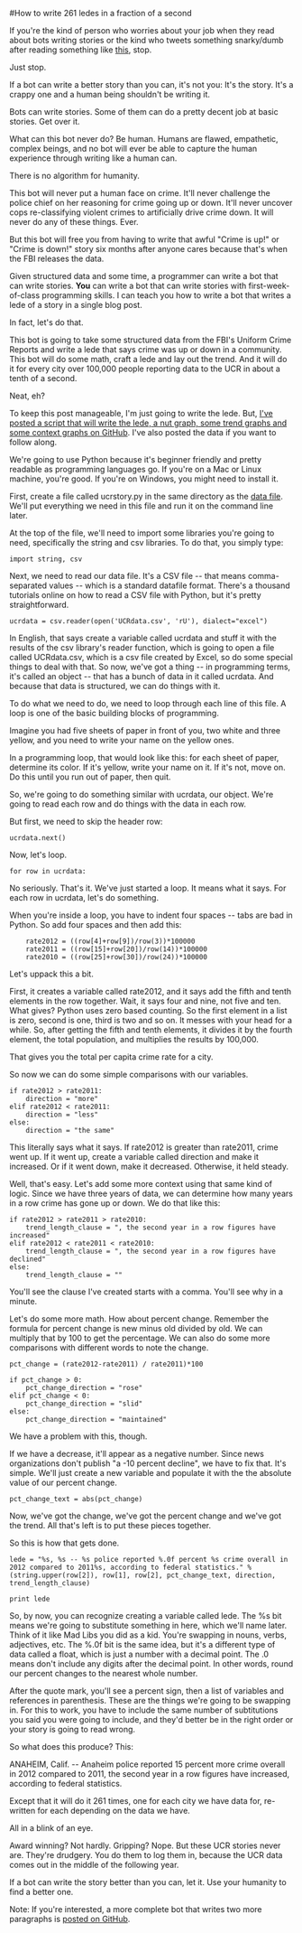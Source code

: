 #How to write 261 ledes in a fraction of a second

If you're the kind of person who worries about your job when they read about bots writing stories or the kind who tweets something snarky/dumb after reading something like [this](http://www.poynter.org/latest-news/mediawire/221669/washington-post-considered-using-robot-sportswriters/), stop.

Just stop. 

If a bot can write a better story than you can, it's not you: It's the story. It's a crappy one and a human being shouldn't be writing it.

Bots can write stories. Some of them can do a pretty decent job at basic stories. Get over it. 

What can this bot never do? Be human. Humans are flawed, empathetic, complex beings, and no bot will ever be able to capture the human experience through writing like a human can.

There is no algorithm for humanity. 

This bot will never put a human face on crime. It'll never challenge the police chief on her reasoning for crime going up or down. It'll never uncover cops re-classifying violent crimes to artificially drive crime down. It will never do any of these things. Ever.

But this bot will free you from having to write that awful "Crime is up!" or "Crime is down!" story six months after anyone cares because that's when the FBI releases the data.

Given structured data and some time, a programmer can write a bot that can write stories. __You__ can write a bot that can write stories with first-week-of-class programming skills. I can teach you how to write a bot that writes a lede of a story in a single blog post.

In fact, let's do that.

This bot is going to take some structured data from the FBI's Uniform Crime Reports and write a lede that says crime was up or down in a community. This bot will do some math, craft a lede and lay out the trend. And it will do it for every city over 100,000 people reporting data to the UCR in about a tenth of a second.

Neat, eh?

To keep this post manageable, I'm just going to write the lede. But, [I've posted a script that will write the lede, a nut graph, some trend graphs and some context graphs on GitHub](https://github.com/mattwaite/ucr-story-bot). I've also posted the data if you want to follow along.

We're going to use Python because it's beginner friendly and pretty readable as programming languages go. If you're on a Mac or Linux machine, you're good. If you're on Windows, you might need to install it.

First, create a file called ucrstory.py in the same directory as the [data file](https://raw.github.com/mattwaite/ucr-story-bot/master/UCRdata.csv). We'll put everything we need in this file and run it on the command line later.

At the top of the file, we'll need to import some libraries you're going to need, specifically the string and csv libraries. To do that, you simply type:

    import string, csv

Next, we need to read our data file. It's a CSV file -- that means comma-separated values -- which is a standard datafile format. There's a thousand tutorials online on how to read a CSV file with Python, but it's pretty straightforward.

    ucrdata = csv.reader(open('UCRdata.csv', 'rU'), dialect="excel")

In English, that says create a variable called ucrdata and stuff it with the results of the csv library's reader function, which is going to open a file called UCRdata.csv, which is a csv file created by Excel, so do some special things to deal with that. So now, we've got a thing -- in programming terms, it's called an object -- that has a bunch of data in it called ucrdata. And because that data is structured, we can do things with it.

To do what we need to do, we need to loop through each line of this file. A loop is one of the basic building blocks of programming. 

Imagine you had five sheets of paper in front of you, two white and three yellow, and you need to write your name on the yellow ones. 

In a programming loop, that would look like this: for each sheet of paper, determine its color. If it's yellow, write your name on it. If it's not, move on. Do this until you run out of paper, then quit.

So, we're going to do something similar with ucrdata, our object. We're going to read each row and do things with the data in each row.

But first, we need to skip the header row: 

    ucrdata.next()

Now, let's loop.

    for row in ucrdata:

No seriously. That's it. We've just started a loop. It means what it says. For each row in ucrdata, let's do something.

When you're inside a loop, you have to indent four spaces -- tabs are bad in Python. So add four spaces and then add this: 

        rate2012 = ((row[4]+row[9])/row(3))*100000
        rate2011 = ((row[15]+row[20])/row(14))*100000
        rate2010 = ((row[25]+row[30])/row(24))*100000
        
Let's uppack this a bit. 

First, it creates a variable called rate2012, and it says add the fifth and tenth elements in the row together. Wait, it says four and nine, not five and ten. What gives? Python uses zero based counting. So the first element in a list is zero, second is one, third is two and so on. It messes with your head for a while. So, after getting the fifth and tenth elements, it divides it by the fourth element, the total population, and multiplies the results by 100,000. 

That gives you the total per capita crime rate for a city.

So now we can do some simple comparisons with our variables.

    if rate2012 > rate2011:
        direction = "more"
    elif rate2012 < rate2011:
        direction = "less"
    else:
        direction = "the same"
            
This literally says what it says. If rate2012 is greater than rate2011, crime went up. If it went up, create a variable called direction and make it increased. Or if it went down, make it decreased. Otherwise, it held steady.

Well, that's easy. Let's add some more context using that same kind of logic. Since we have three years of data, we can determine how many years in a row crime has gone up or down. We do that like this: 
    
    if rate2012 > rate2011 > rate2010:
        trend_length_clause = ", the second year in a row figures have increased"
    elif rate2012 < rate2011 < rate2010:
        trend_length_clause = ", the second year in a row figures have declined"
    else:
        trend_length_clause = ""

You'll see the clause I've created starts with a comma. You'll see why in a minute.

Let's do some more math. How about percent change. Remember the formula for percent change is new minus old divided by old. We can multiply that by 100 to get the percentage. We can also do some more comparisons with different words to note the change.

    pct_change = (rate2012-rate2011) / rate2011)*100

    if pct_change > 0:
        pct_change_direction = "rose"
    elif pct_change < 0:
        pct_change_direction = "slid"
    else:
        pct_change_direction = "maintained"

We have a problem with this, though.

If we have a decrease, it'll appear as a negative number. Since news organizations don't publish "a -10 percent decline", we have to fix that. It's simple. We'll just create a new variable and populate it with the the absolute value of our percent change.

    pct_change_text = abs(pct_change)

Now, we've got the change, we've got the percent change and we've got the trend. All that's left is to put these pieces together.

So this is how that gets done.
    
    lede = "%s, %s -- %s police reported %.0f percent %s crime overall in 2012 compared to 2011%s, according to federal statistics." % (string.upper(row[2]), row[1], row[2], pct_change_text, direction, trend_length_clause)
    
    print lede
    
So, by now, you can recognize creating a variable called lede. The %s bit means we're going to substitute something in here, which we'll name later. Think of it like Mad Libs you did as a kid. You're swapping in nouns, verbs, adjectives, etc. The %.0f bit is the same idea, but it's a different type of data called a float, which is just a number with a decimal point. The .0 means don't include any digits after the decimal point. In other words, round our percent changes to the nearest whole number.

After the quote mark, you'll see a percent sign, then a list of variables and references in parenthesis. These are the things we're going to be swapping in. For this to work, you have to include the same number of subtitutions you said you were going to include, and they'd better be in the right order or your story is going to read wrong. 

So what does this produce? This: 

ANAHEIM, Calif. -- Anaheim police reported 15 percent more crime overall in 2012 compared to 2011, the second year in a row figures have increased, according to federal statistics.

Except that it will do it 261 times, one for each city we have data for, re-written for each depending on the data we have.

All in a blink of an eye.

Award winning? Not hardly. Gripping? Nope. But these UCR stories never are. They're drudgery. You do them to log them in, because the UCR data comes out in the middle of the following year.

If a bot can write the story better than you can, let it. Use your humanity to find a better one.

Note: If you're interested, a more complete bot that writes two more paragraphs is [posted on GitHub](https://github.com/mattwaite/ucr-story-bot).